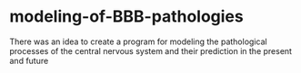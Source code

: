 # modeling-of-BBB-pathologies
There was an idea to create a program for modeling the pathological processes of the central nervous system and their prediction in the present and future
